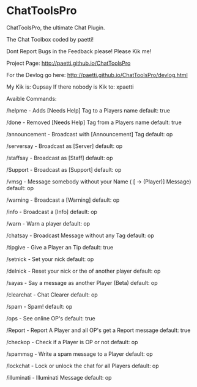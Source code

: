 # ChatToolsPro

ChatToolsPro, the ultimate Chat Plugin.

 The Chat Toolbox coded by paetti!

 Dont Report Bugs in the Feedback please! Please Kik me!

Project Page: http://paetti.github.io/ChatToolsPro

For the Devlog go here: http://paetti.github.io/ChatToolsPro/devlog.html



 My Kik is: Oupsay
 If there nobody is Kik to: xpaetti

 Avaible Commands:

 /helpme - Adds [Needs Help] Tag to a Players name
 default: true

 /done - Removed [Needs Help] Tag from a Players name
 default: true

 /announcement - Broadcast with [Announcement] Tag
 default: op

 /serversay - Broadcast as [Server]
 default: op

 /staffsay - Broadcast as [Staff]
 default: op

 /Support - Broadcast as [Support]
 default: op

 /vmsg - Message somebody without your Name ( [ -> (Player)] Message)
 default: op

 /warning - Broadcast a [Warning]
 default: op

 /info - Broadcast a [Info]
 default: op

 /warn - Warn a player
 default: op

 /chatsay - Broadcast Message without any Tag
 default: op

 /tipgive - Give a Player an Tip
 default: true

 /setnick - Set your nick
 default: op
 
 /delnick - Reset your nick or the of another player
 default: op

 /sayas - Say a message as another Player (Beta)
 default: op

 /clearchat - Chat Clearer
 default: op

 /spam - Spam!
 default: op

 /ops - See online OP's
 default: true

 /Report - Report A Player and all OP's get a Report message
 default: true

 /checkop - Check if a Player is OP or not
 default: op
 
 /spammsg - Write a spam message to a Player
 default: op
 
 /lockchat - Lock or unlock the chat for all Players
 default: op

 /illuminati - Illuminati Message
 default: op
